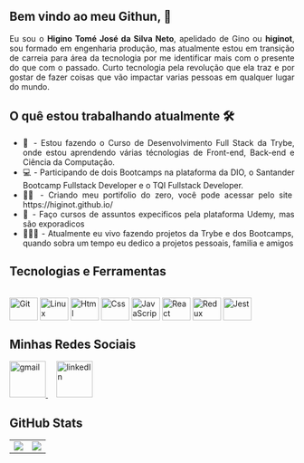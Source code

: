 ## Bem vindo ao meu Githun, 👋
<div align="justify">
  Eu sou o <strong>Higino Tomé José da Silva Neto</strong>, apelidado de Gino ou <strong>higinot</strong>, sou formado em engenharia produção, mas atualmente estou em transição de carreia para área da tecnologia por me identificar mais com o presente do que com o passado. Curto tecnologia pela revolução que ela traz e por gostar de fazer coisas que vão impactar varias pessoas em qualquer lugar do mundo.
 </div>

## O quê estou trabalhando atualmente 🛠️

<ul align="justify">
  <li>🚀 - Estou fazendo o Curso de Desenvolvimento Full Stack da Trybe, onde estou aprendendo várias técnologias de Front-end, Back-end e Ciência da Computação.</li>
  <li>💻 - Participando de dois Bootcamps na plataforma da DIO, o Santander Bootcamp Fullstack Developer e o TQI Fullstack Developer.</li>
  <li>🏃🏻 - Criando meu portifolio do zero, você pode acessar pelo site https://higinot.github.io/ </li>
  <li>🧠 - Faço cursos de assuntos expecificos pela plataforma Udemy, mas são exporadicos</li>
  <li>👨🏻‍💻 - Atualmente eu vivo fazendo projetos da Trybe e dos Bootcamps, quando sobra um tempo eu dedico a projetos pessoais, familia e amigos</li>
</ul>

## Tecnologias e Ferramentas
<div style="display: inline_block"><br>
  <img align="center" alt="Git" height="40" width="50" src="https://cdn.jsdelivr.net/gh/devicons/devicon/icons/git/git-original.svg"> 
  <img align="center" alt="Linux" height="40" width="50" src="https://cdn.jsdelivr.net/gh/devicons/devicon/icons/linux/linux-original.svg">
  <img align="center" alt="Html" height="40" width="50" src="https://cdn.jsdelivr.net/gh/devicons/devicon/icons/html5/html5-plain-wordmark.svg">
  <img align="center" alt="Css" height="40" width="50" src="https://cdn.jsdelivr.net/gh/devicons/devicon/icons/css3/css3-plain-wordmark.svg">
  <img align="center" alt="JavaScript" height="40" width="50" src="https://cdn.jsdelivr.net/gh/devicons/devicon/icons/javascript/javascript-original.svg">
  <img align="center" alt="React" height="40" width="50" src="https://cdn.jsdelivr.net/gh/devicons/devicon/icons/react/react-original-wordmark.svg">
  <img align="center" alt="Redux" height="40" width="50" src="https://cdn.jsdelivr.net/gh/devicons/devicon/icons/redux/redux-original.svg">
  <img align="center" alt="Jest" height="40" width="50" src="https://cdn.jsdelivr.net/gh/devicons/devicon/icons/jest/jest-plain.svg">
</div>

## Minhas Redes Sociais
<div>
  <a style="margin-right: 15px;" href="engprodhigino@gmail.com" target="_blank">
    <img width="64px" alt="gmail" src="[https://cdn-icons-png.flaticon.com/512/281/281769.png](https://cdn-icons-png.flaticon.com/512/281/281769.png](https://cdn.icon-icons.com/icons2/2631/PNG/512/gmail_new_logo_icon_159149.png)" />
  </a>
  <a style="margin-right: 15px;" href="https://www.linkedin.com/in/higino-neto-40634491/" target="_blank">
    <img width="64px" alt="linkedIn" src="./images/linkedin.png" />
  </a>
</div>

## GitHub Stats
<table>
<tr><td>

  <a href="https://github.com/anuraghazra/github-readme-stats" rel="noopener noreferrer" target="_blank">
    <img align="center" src="https://github-readme-stats.vercel.app/api?username=GabrielCoruja&show_icons=true&theme=blue-green" />
  </a>

</td><td>

  <a href="https://github.com/anuraghazra/github-readme-stats" rel="noopener noreferrer" target="_blank" target="_blank">
    <img align="center" src="https://github-readme-stats.vercel.app/api/top-langs/?username=GabrielCoruja&layout=compact&theme=blue-green" />
  </a>

</td></tr>
</table>

